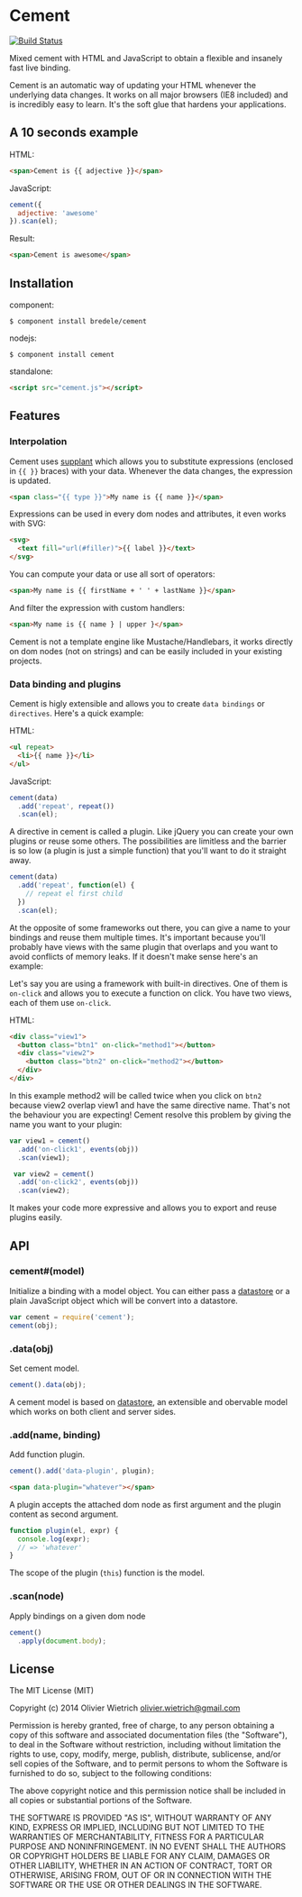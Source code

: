 # Cement
[![Build Status](https://travis-ci.org/bredele/binding.png?branch=master)](https://travis-ci.org/bredele/binding)

  Mixed cement with HTML and JavaScript to obtain a flexible and insanely fast live binding.


  Cement is an automatic way of updating your HTML whenever the underlying data changes. It works on all major browsers (IE8 included) and is incredibly easy to learn. It's the soft glue that hardens your applications.


## A 10 seconds example

HTML:
```html
<span>Cement is {{ adjective }}</span>
```

JavaScript:
```js
cement({
  adjective: 'awesome'
}).scan(el);
```

Result:
```html
<span>Cement is awesome</span>
```

## Installation

component:

    $ component install bredele/cement

nodejs:

    $ component install cement

standalone:

```html
<script src="cement.js"></script>
```

## Features

### Interpolation

  Cement uses [supplant](http://github.com/bredele/supplant) which allows you to substitute expressions (enclosed in `{{ }}` braces) with your data. Whenever the data changes, the expression is updated.

```html
<span class="{{ type }}">My name is {{ name }}</span>
```

  Expressions can be used in every dom nodes and attributes, it even works with SVG:

```html
<svg>
  <text fill="url(#filler)">{{ label }}</text>
</svg>
```

  You can compute your data or use all sort of operators:

```html
<span>My name is {{ firstName + ' ' + lastName }}</span>
```

  And filter the expression with custom handlers:
 
```html
<span>My name is {{ name } | upper }</span>
``` 

  Cement is not a template engine like Mustache/Handlebars, it works directly on dom nodes (not on strings) and can be easily included in your existing projects.


### Data binding and plugins

  Cement is higly extensible and allows you to create `data bindings` or `directives`. Here's a quick example:

HTML:
```html
<ul repeat>
  <li>{{ name }}</li>
</ul>
```

JavaScript:
```js
cement(data)
  .add('repeat', repeat())
  .scan(el);
```

  A directive in cement is called a plugin. Like jQuery you can create your own plugins or reuse some others. The possibilities are limitless and the barrier is so low (a plugin is just a simple function) that you'll want to do it straight away.

```js
cement(data)
  .add('repeat', function(el) {
    // repeat el first child
  })
  .scan(el);
```

  At the opposite of some frameworks out there, you can give a name to your bindings and reuse them multiple times. It's important because you'll probably have views with the same plugin that overlaps and you want to avoid conflicts of memory leaks. If it doesn't make sense here's an example:

  Let's say you are using a framework with built-in directives. One of them is `on-click` and allows you to execute a function on click. You have two views, each of them use `on-click`.

HTML:
```html
<div class="view1">
  <button class="btn1" on-click="method1"></button>
  <div class="view2">
    <button class="btn2" on-click="method2"></button>
  </div>
</div>
```
  In this example method2 will be called twice when you click on `btn2` because view2 overlap view1 and have the same directive name. That's not the behaviour you are expecting! Cement resolve this problem by giving the name you want to your plugin:


```js
var view1 = cement()
  .add('on-click1', events(obj))
  .scan(view1);

 var view2 = cement()
  .add('on-click2', events(obj))
  .scan(view2); 
```

  It makes your code more expressive and allows you to export and reuse plugins easily.


## API

### cement#(model)

  Initialize a binding with a model object. You can either pass a [datastore](http://github.com/bredele/datastore)
  or a plain JavaScript object which will be convert into a datastore.

  ```js
  var cement = require('cement');
  cement(obj);
  ```
### .data(obj)

  Set cement model.

  ```js
  cement().data(obj);
  ```

  A cement model is based on [datastore](http://github.com/bredele/datastore), an extensible and obervable model which works on both client and server sides.

### .add(name, binding) 

  Add function plugin.

  ```js
  cement().add('data-plugin', plugin);  
  ```

  ```html
  <span data-plugin="whatever"></span>
  ```
  A plugin accepts the attached dom node as first argument and the
  plugin content as second argument.

  ```js
  function plugin(el, expr) {
    console.log(expr);
    // => 'whatever'
  }
  ```

  The scope of the plugin (`this`) function is the model.

### .scan(node)

  Apply bindings on a given dom node

  ```js
  cement()
    .apply(document.body);  
  ```

## License

The MIT License (MIT)

Copyright (c) 2014 Olivier Wietrich <olivier.wietrich@gmail.com>

Permission is hereby granted, free of charge, to any person obtaining a copy of this software and associated documentation files (the "Software"), to deal in the Software without restriction, including without limitation the rights to use, copy, modify, merge, publish, distribute, sublicense, and/or sell copies of the Software, and to permit persons to whom the Software is furnished to do so, subject to the following conditions:

The above copyright notice and this permission notice shall be included in all copies or substantial portions of the Software.

THE SOFTWARE IS PROVIDED "AS IS", WITHOUT WARRANTY OF ANY KIND, EXPRESS OR IMPLIED, INCLUDING BUT NOT LIMITED TO THE WARRANTIES OF MERCHANTABILITY, FITNESS FOR A PARTICULAR PURPOSE AND NONINFRINGEMENT. IN NO EVENT SHALL THE AUTHORS OR COPYRIGHT HOLDERS BE LIABLE FOR ANY CLAIM, DAMAGES OR OTHER LIABILITY, WHETHER IN AN ACTION OF CONTRACT, TORT OR OTHERWISE, ARISING FROM, OUT OF OR IN CONNECTION WITH THE SOFTWARE OR THE USE OR OTHER DEALINGS IN THE SOFTWARE.
